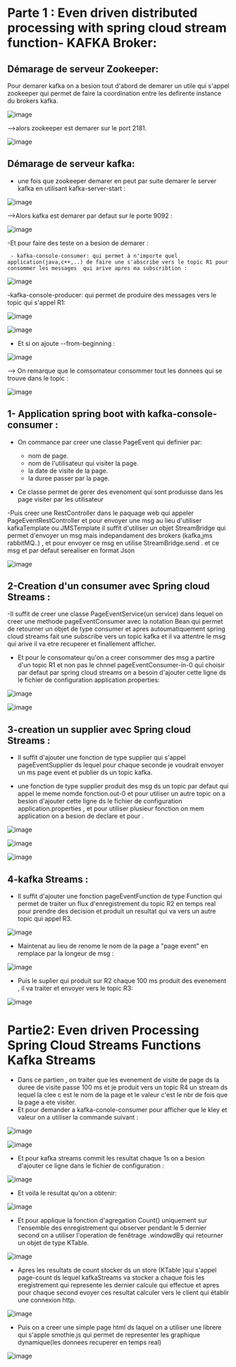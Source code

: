 

# Parte 1 : Even driven distributed processing with spring cloud stream function- KAFKA Broker:

## Démarage de serveur Zookeeper:

Pour demarer kafka on a besion tout d'abord de demarer un utile qui s'appel zookeeper qui permet de faire la coordination entre les defirente instance du brokers kafka.

![image](https://user-images.githubusercontent.com/102295113/172881882-da8948f5-41f5-412b-af43-7784dcfa5d41.png)

-->alors zookeeper est demarer sur le port 2181.

 ![image](https://user-images.githubusercontent.com/102295113/172882014-ab755cc6-1ad1-4fae-a7d2-cab2ce8736aa.png)
 
 ## Démarage de serveur kafka:
 
 - une fois que zookeeper demarer en peut par suite demarer le server kafka en utilisant kafka-server-start :
 
 ![image](https://user-images.githubusercontent.com/102295113/172883791-a69fddf6-3cea-4d4d-949a-27ff08a055ce.png)
 
 -->Alors kafka est demarer par defaut sur le porte 9092 :
 
 ![image](https://user-images.githubusercontent.com/102295113/172888547-c8c9401c-594a-4b7a-9206-00ff74a0b11b.png)

 -Et pour faire des teste on a besion de demarer :
 
     - kafka-console-consumer: qui permet à n'importe quel application(java,c++,..) de faire une s'abscribe vers le topic R1 pour consommer les messages  qui arive apres ma subscribtion :
     
![image](https://user-images.githubusercontent.com/102295113/172930702-202c3ddb-012b-44a6-9c69-ed7ff0891410.png)
  
  -kafka-console-producer: qui permet de produire des messages vers le topic qui s'appel R1:
 
 ![image](https://user-images.githubusercontent.com/102295113/172934761-ab499a05-e443-4ecc-854a-01b60c15832b.png)

![image](https://user-images.githubusercontent.com/102295113/172933966-a4f8e440-d218-4ac0-a106-36c928d0681b.png)

- Et si on ajoute --from-beginning :

![image](https://user-images.githubusercontent.com/102295113/172934489-91e3a338-57d9-4790-92bf-2f57c207ffde.png)

--> On remarque que le comsomateur consommer  tout les donnees qui se trouve dans le topic :

![image](https://user-images.githubusercontent.com/102295113/172934296-829c38b7-47d9-4b4d-8ea6-c1cd1890991f.png)

## 1- Application spring boot with kafka-console-consumer :

- On commance par creer une classe PageEvent qui definier par:
    
    - nom de page.
    -  nom de l'utilisateur qui visiter la page.
    -  la date de visite de la page.
    -  la duree passer par la page.
      
 - Ce classe permet de gerer des evenoment qui sont produisse dans les page visiter par les utilisateur
 
 -Puis creer une RestController dans le paquage web qui appeler PageEventRestController et pour envoyer une msg au lieu d'utiliser kafkaTemplate ou JMSTemplate il suffit d'utiliser un objet  StreamBridge qui permet d'envoyer un msg mais  indepandament des brokers (kafka,jms rabbitMQ..) , et pour envoyer ce msg en utilise StreamBridge.send . et ce msg et par defaut serealiser en format Json
 
![image](https://user-images.githubusercontent.com/102295113/172953780-1827de39-1e39-45a3-a9de-70015e14f757.png)

## 2-Creation d'un  consumer avec Spring cloud Streams :

-Il suffit de creer une classe PageEventService(un service) dans lequel on creer une methode pageEventConsumer avec la notation Bean qui permet de retourner un objet de type consumer et apres autoumatiquement spring cloud streams fait une subscribe vers un topic kafka et il va attentre le msg qui arive il va etre recuperer et finallement afficher.

- Et pour le consomateur qu'on a creer consommer des msg a partire d'un topic R1 et non pas le chnnel pageEventConsumer-in-0 qui choisir par defaut par spring cloud streams on a besoin d'ajouter cette ligne ds le fichier de configuration application.properties:

![image](https://user-images.githubusercontent.com/102295113/172955134-b8d6d6b7-49fb-49b1-9f18-b46c1e94bf9d.png)

![image](https://user-images.githubusercontent.com/102295113/172956236-74b95494-e3c0-422c-b8c7-d82e50e3dd81.png)
 
 ## 3-creation un supplier avec Spring cloud Streams :
 
 - Il suffit d'ajouter une fonction de type supplier qui s'appel pageEventSupplier ds lequel pour chaque seconde je voudrait envoyer un ms page event et publier ds un topic kafka.
 
 - une fonction de type supplier produit des msg ds un topic par defaut qui appel le meme nomde fonction.out-0 et pour utiliser un autre topic on a besion d'ajouter cette ligne ds le fichier de configuration application.properties , et pour utiliser plusieur fonction on mem application on a besion de declare et pour .
 
 ![image](https://user-images.githubusercontent.com/102295113/172959298-1e55d467-becc-442b-a586-00061bdd75ad.png)

![image](https://user-images.githubusercontent.com/102295113/172961987-d674cf93-d278-4a8e-9903-a0ec125b7829.png)



![image](https://user-images.githubusercontent.com/102295113/172959886-009d5237-f5b8-44ea-8ca8-77d5a3c282e1.png)

## 4-kafka Streams :

- Il suffit d'ajouter une fonction pageEventFunction de type Function qui permet de traiter un flux d'enregistrement du topic R2 en temps real pour prendre des decision et produit un resultat  qui va vers un autre topic qui appel R3.

![image](https://user-images.githubusercontent.com/102295113/173119139-89aa085a-f2a4-409e-8dce-918e01ae20f8.png)
 
 - Maintenat au lieu de renome le nom de la page a "page event" en remplace par la longeur de msg :
 
 ![image](https://user-images.githubusercontent.com/102295113/173119953-920ed868-0980-4f6d-b465-2f4df5778810.png)
 
 
- Puis le suplier qui produit sur R2 chaque 100 ms produit des evenement , il va traiter et envoyer vers le topic R3:

![image](https://user-images.githubusercontent.com/102295113/173120554-8cd43e70-bd2e-437d-a24f-792a8e616320.png)

# Partie2: Even driven Processing Spring Cloud Streams Functions Kafka Streams

- Dans ce partien , on traiter que les evenement de visite de page ds la duree de  visite passe 100 ms et je produit vers un topic R4 un stream ds lequel la clee  c   est le nom de la page et le valeur c'est le nbr de fois que la page a ete  visiter.
- Et pour demander a kafka-conole-consumer pour afficher que le kley et valeur on a utiliser la commande suivant :

![image](https://user-images.githubusercontent.com/102295113/173121812-8c0f85e4-6130-4d4a-a3fc-d3eb10638094.png)


![image](https://user-images.githubusercontent.com/102295113/173122621-f91fd956-2ebf-4cf5-b7f0-e9b26b068b71.png)

- Et pour kafka streams commit les resultat chaque 1s on a besion d'ajouter ce ligne dans le fichier de configuration :

![image](https://user-images.githubusercontent.com/102295113/173123422-77b27fc4-264f-4933-bfb8-96337ae33dd8.png)


- Et voila le resultat qu'on a obtenir:

![image](https://user-images.githubusercontent.com/102295113/173123137-8588b4a8-7c6c-4b79-8988-f16fe48dfa83.png)


- Et pour applique la fonction d'agregation Count() uniquement sur l'ensemble des enregistrement qui observer pendant le 5 dernier second on a utiliser l'operation de fenêtrage .windowdBy qui retourner un objet de type KTable.

![image](https://user-images.githubusercontent.com/102295113/173123698-6acea94f-5b7c-4b40-b831-e42920881f92.png)

- Apres les resultats de count stocker ds un store (KTable )qui s'appel page-count ds lequel kafkaStreams va stocker a chaque fois les eregistrement qui represente les dernier calcule qui effectue et apres pour chaque second evoyer ces resultat calculer vers le client qui établir une connexion http.

![image](https://user-images.githubusercontent.com/102295113/173123824-8c4a6181-2a48-4abe-ad34-77421814c691.png)

- Puis on a creer une simple page html ds laquel on a utiliser une librere qui s'apple smothie.js qui permet de representer les graphique dynamique(les donnees recuperer en temps real) 

![image](https://user-images.githubusercontent.com/102295113/173123998-3ec47e3f-7daa-4ac3-be71-638512677cfe.png)

















 





     
     
     


 

